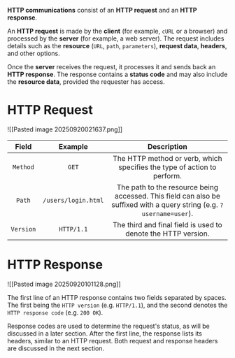 **HTTP communications** consist of an **HTTP request** and an **HTTP response**.

An **HTTP request** is made by the **client** (for example, `cURL` or a browser) and processed by the **server** (for example, a web server). The request includes details such as the **resource** (`URL`, `path`, `parameters`), **request data**, **headers**, and other options.

Once the **server** receives the request, it processes it and sends back an **HTTP response**. The response contains a **status code** and may also include the **resource data**, provided the requester has access.

# HTTP Request

![[Pasted image 20250920021637.png]]

| **Field** |     **Example**     |                                                    **Description**                                                    |
| :-------: | :-----------------: | :-------------------------------------------------------------------------------------------------------------------: |
| `Method`  |        `GET`        |                        The HTTP method or verb, which specifies the type of action to perform.                        |
|  `Path`   | `/users/login.html` | The path to the resource being accessed. This field can also be suffixed with a query string (e.g. `?username=user`). |
| `Version` |     `HTTP/1.1`      |                             The third and final field is used to denote the HTTP version.                             |

# HTTP Response

![[Pasted image 20250920101128.png]]

The first line of an HTTP response contains two fields separated by spaces. The first being the `HTTP version` (e.g. `HTTP/1.1`), and the second denotes the `HTTP response code` (e.g. `200 OK`).

Response codes are used to determine the request's status, as will be discussed in a later section. After the first line, the response lists its headers, similar to an HTTP request. Both request and response headers are discussed in the next section.